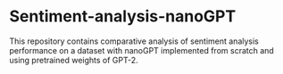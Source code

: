# Sentiment-analysis-nanoGPT
This repository contains comparative analysis of sentiment analysis performance on a dataset with nanoGPT implemented from scratch and using pretrained weights of GPT-2. 
